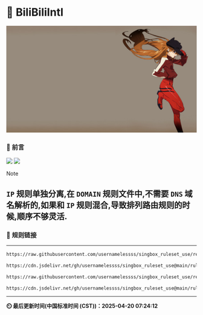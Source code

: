 
# 🧸 BiliBiliIntl
![](https://raw.githubusercontent.com/usernamelessss/picture-bed/main/images/202504042256831.jpg)
### 📣 前言
![](https://shields.io/badge/-移除重复规则-ff69b4) ![](https://shields.io/badge/-IP&nbsp;规则单独存放不与&nbsp;DOMAIN&nbsp;等混合-green)
> [!NOTE]
**`IP` 规则单独分离,在 `DOMAIN` 规则文件中,不需要 `DNS` 域名解析的,如果和 `IP` 规则混合,导致排列路由规则的时候,顺序不够灵活.**
---

###  🔗 规则链接
---

```url
https://raw.githubusercontent.com/usernamelessss/singbox_ruleset_use/refs/heads/main/rule/BiliBiliIntl/BiliBiliIntl_No_IP.json
```

```url
https://cdn.jsdelivr.net/gh/usernamelessss/singbox_ruleset_use@main/rule/BiliBiliIntl/BiliBiliIntl_No_IP.json
```

```url
https://raw.githubusercontent.com/usernamelessss/singbox_ruleset_use/refs/heads/main/rule/BiliBiliIntl/BiliBiliIntl_No_IP.srs
```

```url
https://cdn.jsdelivr.net/gh/usernamelessss/singbox_ruleset_use@main/rule/BiliBiliIntl/BiliBiliIntl_No_IP.srs
```

---
**⏲️ 最后更新时间(中国标准时间 (CST))：2025-04-20 07:24:12**
